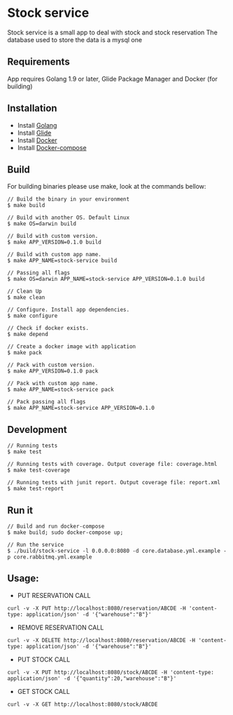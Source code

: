 # Stock service
Stock service is a small app to deal with stock and stock reservation
The database used to store the data is a mysql one

## Requirements
App requires Golang 1.9 or later, Glide Package Manager and Docker (for building)

## Installation
- Install [Golang](https://golang.org/doc/install)
- Install [Glide](https://glide.sh)
- Install [Docker](https://www.docker.com/)
- Install [Docker-compose](https://docs.docker.com/compose/)

## Build
For building binaries please use make, look at the commands bellow:

```
// Build the binary in your environment
$ make build

// Build with another OS. Default Linux
$ make OS=darwin build

// Build with custom version.
$ make APP_VERSION=0.1.0 build

// Build with custom app name.
$ make APP_NAME=stock-service build

// Passing all flags
$ make OS=darwin APP_NAME=stock-service APP_VERSION=0.1.0 build

// Clean Up
$ make clean

// Configure. Install app dependencies.
$ make configure

// Check if docker exists.
$ make depend

// Create a docker image with application
$ make pack

// Pack with custom version.
$ make APP_VERSION=0.1.0 pack

// Pack with custom app name.
$ make APP_NAME=stock-service pack

// Pack passing all flags
$ make APP_NAME=stock-service APP_VERSION=0.1.0
```

## Development
```
// Running tests
$ make test

// Running tests with coverage. Output coverage file: coverage.html
$ make test-coverage

// Running tests with junit report. Output coverage file: report.xml
$ make test-report
```

## Run it
```
// Build and run docker-compose
$ make build; sudo docker-compose up;

// Run the service
$ ./build/stock-service -l 0.0.0.0:8080 -d core.database.yml.example -p core.rabbitmq.yml.example
```

## Usage:

* PUT RESERVATION CALL
```
curl -v -X PUT http://localhost:8080/reservation/ABCDE -H 'content-type: application/json' -d '{"warehouse":"B"}'
```
* REMOVE RESERVATION CALL
```
curl -v -X DELETE http://localhost:8080/reservation/ABCDE -H 'content-type: application/json' -d '{"warehouse":"B"}'
```
* PUT STOCK CALL
```
curl -v -X PUT http://localhost:8080/stock/ABCDE -H 'content-type: application/json' -d '{"quantity":20,"warehouse":"B"}'
```

* GET STOCK CALL
```
curl -v -X GET http://localhost:8080/stock/ABCDE
```